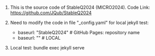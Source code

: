 1. This is the source code of StableQ2024 (MICRO2024). Code Link: https://github.com/JQub/StableQ2024

2. Need to modify the code in file "_config.yaml" for local jekyll test: 
    - baseurl: "StableQ2024" # GitHub Pages: repository name
    - baseurl: "" # LOCAL
  
3. Local test: bundle exec jekyll serve
